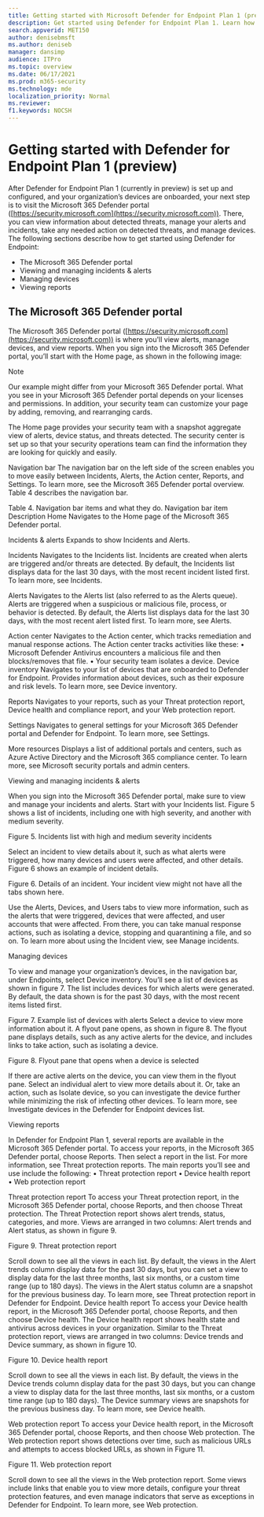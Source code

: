 ```yaml
---
title: Getting started with Microsoft Defender for Endpoint Plan 1 (preview)
description: Get started using Defender for Endpoint Plan 1. Learn how to use the security center, manage alerts and devices, and view reports. 
search.appverid: MET150 
author: denisebmsft
ms.author: deniseb
manager: dansimp 
audience: ITPro
ms.topic: overview
ms.date: 06/17/2021
ms.prod: m365-security
ms.technology: mde
localization_priority: Normal
ms.reviewer: 
f1.keywords: NOCSH
---
```


# Getting started with Defender for Endpoint Plan 1 (preview)

After Defender for Endpoint Plan 1 (currently in preview) is set up and configured, and your organization’s devices are onboarded, your next step is to visit the Microsoft 365 Defender portal ([https://security.microsoft.com](https://security.microsoft.com)). There, you can view information about detected threats, manage your alerts and incidents, take any needed action on detected threats, and manage devices. The following sections describe how to get started using Defender for Endpoint:

- The Microsoft 365 Defender portal
- Viewing and managing incidents & alerts
- Managing devices
- Viewing reports

## The Microsoft 365 Defender portal

The Microsoft 365 Defender portal ([https://security.microsoft.com](https://security.microsoft.com)) is where you'll view alerts, manage devices, and view reports. When you sign into the Microsoft 365 Defender portal, you’ll start with the Home page, as shown in the following image:

> [!NOTE]
> Our example might differ from your Microsoft 365 Defender portal. What you see in your Microsoft 365 Defender portal depends on your licenses and permissions. In addition, your security team can customize your page by adding, removing, and rearranging cards.


The Home page provides your security team with a snapshot aggregate view of alerts, device status, and threats detected. The security center is set up so that your security operations team can find the information they are looking for quickly and easily.

Navigation bar
The navigation bar on the left side of the screen enables you to move easily between Incidents, Alerts, the Action center, Reports, and Settings. 
To learn more, see the Microsoft 365 Defender portal overview.
Table 4 describes the navigation bar.

Table 4. Navigation bar items and what they do.
Navigation bar item	Description
Home	Navigates to the Home page of the Microsoft 365 Defender portal. 

Incidents & alerts	Expands to show Incidents and Alerts.

Incidents
Navigates to the Incidents list. Incidents are created when alerts are triggered and/or threats are detected. By default, the Incidents list displays data for the last 30 days, with the most recent incident listed first. To learn more, see Incidents.

Alerts
Navigates to the Alerts list (also referred to as the Alerts queue). Alerts are triggered when a suspicious or malicious file, process, or behavior is detected. By default, the Alerts list displays data for the last 30 days, with the most recent alert listed first. To learn more, see Alerts.

Action center
Navigates to the Action center, which tracks remediation and manual response actions. The Action center tracks activities like these:
•	Microsoft Defender Antivirus encounters a malicious file and then blocks/removes that file. 
•	Your security team isolates a device. 
Device inventory
Navigates to your list of devices that are onboarded to Defender for Endpoint. Provides information about devices, such as their exposure and risk levels. To learn more, see Device inventory.

Reports
Navigates to your reports, such as your Threat protection report, Device health and compliance report, and your Web protection report.

Settings
Navigates to general settings for your Microsoft 365 Defender portal and Defender for Endpoint. To learn more, 
see Settings.

More resources
Displays a list of additional portals and centers, such as Azure Active Directory and the Microsoft 365 compliance center. To learn more, see Microsoft security portals and admin centers.

Viewing and managing incidents & alerts

When you sign into the Microsoft 365 Defender portal, make sure to view and manage your incidents and alerts. Start with your Incidents list. Figure 5 shows a list of incidents, including one with high severity, and another with medium severity. 
 
Figure 5. Incidents list with high and medium severity incidents

Select an incident to view details about it, such as what alerts were triggered, how many devices and users were affected, and other details. Figure 6 shows an example of incident details.
 
Figure 6. Details of an incident. Your incident view might not have all the tabs shown here.

Use the Alerts, Devices, and Users tabs to view more information, such as the alerts that were triggered, devices that were affected, and user accounts that were affected. From there, you can take manual response actions, such as isolating a device, stopping and quarantining a file, and so on. 
To learn more about using the Incident view, see Manage incidents.

Managing devices

To view and manage your organization’s devices, in the navigation bar, under Endpoints, select Device inventory. You’ll see a list of devices as shown in figure 7. The list includes devices for which alerts were generated. By default, the data shown is for the past 30 days, with the most recent items listed first.

 
Figure 7. Example list of devices with alerts
Select a device to view more information about it. A flyout pane opens, as shown in figure 8. The flyout pane displays details, such as any active alerts for the device, and includes links to take action, such as isolating a device. 

 
Figure 8. Flyout pane that opens when a device is selected

If there are active alerts on the device, you can view them in the flyout pane. Select an individual alert to view more details about it. Or, take an action, such as Isolate device, so you can investigate the device further while minimizing the risk of infecting other devices. 
To learn more, see Investigate devices in the Defender for Endpoint devices list.

Viewing reports

In Defender for Endpoint Plan 1, several reports are available in the Microsoft 365 Defender portal. To access your reports, in the Microsoft 365 Defender portal, choose Reports. Then select a report in the list. For more information, see Threat protection reports. 
The main reports you’ll see and use include the following:
•	Threat protection report
•	Device health report
•	Web protection report

Threat protection report
To access your Threat protection report, in the Microsoft 365 Defender portal, choose Reports, and then choose Threat protection. The Threat Protection report shows alert trends, status, categories, and more. Views are arranged in two columns: Alert trends and Alert status, as shown in figure 9.
 
Figure 9. Threat protection report

Scroll down to see all the views in each list. By default, the views in the Alert trends column display data for the past 30 days, but you can set a view to display data for the last three months, last six months, or a custom time range (up to 180 days). The views in the Alert status column are a snapshot for the previous business day. 
To learn more, see Threat protection report in Defender for Endpoint.
Device health report
To access your Device health report, in the Microsoft 365 Defender portal, choose Reports, and then choose Device health. The Device health report shows health state and antivirus across devices in your organization. Similar to the Threat protection report, views are arranged in two columns: Device trends and Device summary, as shown in figure 10.
 
Figure 10. Device health report

Scroll down to see all the views in each list. By default, the views in the Device trends column display data for the past 30 days, but you can change a view to display data for the last three months, last six months, or a custom time range (up to 180 days). The Device summary views are snapshots for the previous business day.
To learn more, see Device health.

Web protection report
To access your Device health report, in the Microsoft 365 Defender portal, choose Reports, and then choose Web protection. The Web protection report shows detections over time, such as malicious URLs and attempts to access blocked URLs, as shown in Figure 11. 
 
Figure 11. Web protection report

Scroll down to see all the views in the Web protection report. Some views include links that enable you to view more details, configure your threat protection features, and even manage indicators that serve as exceptions in Defender for Endpoint.
To learn more, see Web protection.

 
